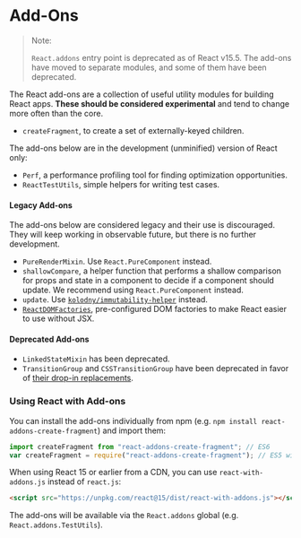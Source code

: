 # Add-Ons

> Note:
>
> `React.addons` entry point is deprecated as of React v15.5. The add-ons have moved to separate modules, and some of them have been deprecated.

The React add-ons are a collection of useful utility modules for building React apps. **These should be considered experimental** and tend to change more often than the core.

- `createFragment`, to create a set of externally-keyed children.

The add-ons below are in the development (unminified) version of React only:

- `Perf`, a performance profiling tool for finding optimization opportunities.
- `ReactTestUtils`, simple helpers for writing test cases.

#### Legacy Add-ons <a href="#legacy-add-ons" id="legacy-add-ons"></a>

The add-ons below are considered legacy and their use is discouraged. They will keep working in observable future, but there is no further development.

- `PureRenderMixin`. Use `React.PureComponent` instead.
- `shallowCompare`, a helper function that performs a shallow comparison for props and state in a component to decide if a component should update. We recommend using `React.PureComponent` instead.
- `update`. Use [`kolodny/immutability-helper`](https://github.com/kolodny/immutability-helper) instead.
- [`ReactDOMFactories`](https://www.npmjs.com/package/react-dom-factories), pre-configured DOM factories to make React easier to use without JSX.

#### Deprecated Add-ons <a href="#deprecated-add-ons" id="deprecated-add-ons"></a>

- `LinkedStateMixin` has been deprecated.
- `TransitionGroup` and `CSSTransitionGroup` have been deprecated in favor of [their drop-in replacements](https://github.com/reactjs/react-transition-group/tree/v1-stable).

### Using React with Add-ons <a href="#using-react-with-add-ons" id="using-react-with-add-ons"></a>

You can install the add-ons individually from npm (e.g. `npm install react-addons-create-fragment`) and import them:

```javascript
import createFragment from "react-addons-create-fragment"; // ES6
var createFragment = require("react-addons-create-fragment"); // ES5 with npm
```

When using React 15 or earlier from a CDN, you can use `react-with-addons.js` instead of `react.js`:

```html
<script src="https://unpkg.com/react@15/dist/react-with-addons.js"></script>
```

The add-ons will be available via the `React.addons` global (e.g. `React.addons.TestUtils`).
